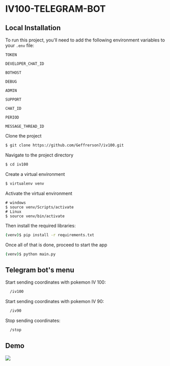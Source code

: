 # IV100-TELEGRAM-BOT

## Local Installation

To run this project, you'll need to add the following environment variables to your `.env` file:

`TOKEN`

`DEVELOPER_CHAT_ID`

`BOTHOST`

`DEBUG`

`ADMIN`

`SUPPORT`

`CHAT_ID`

`PERIOD`

`MESSAGE_THREAD_ID`

Clone the project

```bash
$ git clone https://github.com/Geffrerson7/iv100.git
```

Navigate to the project directory

```bash
$ cd iv100
```

Create a virtual environment

```sh
$ virtualenv venv
```

Activate the virtual environment

```
# windows
$ source venv/Scripts/activate
# Linux
$ source venv/bin/activate
```

Then install the required libraries:

```sh
(venv)$ pip install -r requirements.txt
```

Once all of that is done, proceed to start the app

```bash
(venv)$ python main.py
```

## Telegram bot's menu

Start sending coordinates with pokemon IV 100:

```bash
  /iv100
```

Start sending coordinates with pokemon IV 90:

```bash
  /iv90
```

Stop sending coordinates:
```bash
  /stop
```

## Demo

[![](https://markdown-videos-api.jorgenkh.no/youtube/JmVROMN3D1s)](https://youtu.be/JmVROMN3D1s "IV 100 Telegram Bot Demo Video")